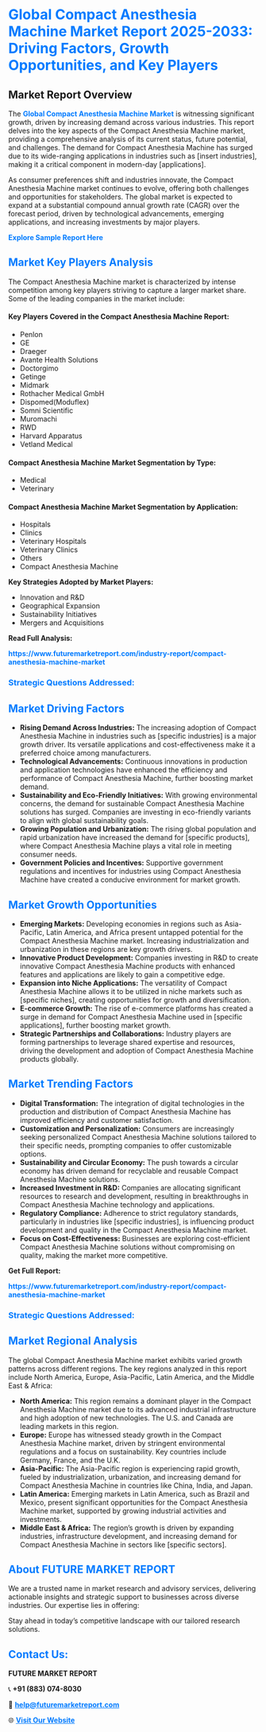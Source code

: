 <h1 style="color: #007BFF;">Global Compact Anesthesia Machine Market Report 2025-2033: Driving Factors, Growth Opportunities, and Key Players</h1>

<section id="overview">
<h2>Market Report Overview</h2>
<p>The <a href="https://www.futuremarketreport.com/industry-report/compact-anesthesia-machine-market" style="color: #007BFF; text-decoration: none;"><strong>Global Compact Anesthesia Machine Market</strong></a> is witnessing significant growth, driven by increasing demand across various industries. This report delves into the key aspects of the Compact Anesthesia Machine market, providing a comprehensive analysis of its current status, future potential, and challenges. The demand for Compact Anesthesia Machine has surged due to its wide-ranging applications in industries such as [insert industries], making it a critical component in modern-day [applications].</p>
<p>As consumer preferences shift and industries innovate, the Compact Anesthesia Machine market continues to evolve, offering both challenges and opportunities for stakeholders. The global market is expected to expand at a substantial compound annual growth rate (CAGR) over the forecast period, driven by technological advancements, emerging applications, and increasing investments by major players.</p>
</section>

<section id="overview">
<p><a href="https://www.futuremarketreport.com/request-sample/reportId=126923" style="color: #007BFF; text-decoration: none;"><strong>Explore Sample Report Here</strong></a></p>
</section>

<section id="key-players">
<h2 style="color: #007BFF;">Market Key Players Analysis</h2>
<p>The Compact Anesthesia Machine market is characterized by intense competition among key players striving to capture a larger market share. Some of the leading companies in the market include:</p>
<h4>Key Players Covered in the Compact Anesthesia Machine Report:</h4>
<ul><li>Penlon</li><li>GE</li><li>Draeger</li><li>Avante Health Solutions</li><li>Doctorgimo</li><li>Getinge</li><li>Midmark</li><li>Rothacher Medical GmbH</li><li>Dispomed(Moduflex)</li><li>Somni Scientific</li><li>Muromachi</li><li>RWD</li><li>Harvard Apparatus</li><li>Vetland Medical</li></ul>
<h4>Compact Anesthesia Machine Market Segmentation by Type:</h4>
<ul><li>Medical</li><li>Veterinary</li></ul>

<h4>Compact Anesthesia Machine Market Segmentation by Application:</h4>
<ul><li>Hospitals</li><li>Clinics</li><li>Veterinary Hospitals</li><li>Veterinary Clinics</li><li>Others</li><li>Compact Anesthesia Machine</li></ul>
<p><strong>Key Strategies Adopted by Market Players:</strong></p>
<ul>
<li>Innovation and R&D</li>
<li>Geographical Expansion</li>
<li>Sustainability Initiatives</li>
<li>Mergers and Acquisitions</li>
</ul>
</section>

<section>
<p><strong>Read Full Analysis: </strong></p><a href="https://www.futuremarketreport.com/industry-report/compact-anesthesia-machine-market" style="color: #007BFF; text-decoration: none;"><strong>https://www.futuremarketreport.com/industry-report/compact-anesthesia-machine-market</strong></a>
<h3 style="color: #007BFF;">Strategic Questions Addressed:</h3>
</section>

<section id="driving-factors">
<h2 style="color: #007BFF;">Market Driving Factors</h2>
<ul>
<li><strong>Rising Demand Across Industries:</strong> The increasing adoption of Compact Anesthesia Machine in industries such as [specific industries] is a major growth driver. Its versatile applications and cost-effectiveness make it a preferred choice among manufacturers.</li>
<li><strong>Technological Advancements:</strong> Continuous innovations in production and application technologies have enhanced the efficiency and performance of Compact Anesthesia Machine, further boosting market demand.</li>
<li><strong>Sustainability and Eco-Friendly Initiatives:</strong> With growing environmental concerns, the demand for sustainable Compact Anesthesia Machine solutions has surged. Companies are investing in eco-friendly variants to align with global sustainability goals.</li>
<li><strong>Growing Population and Urbanization:</strong> The rising global population and rapid urbanization have increased the demand for [specific products], where Compact Anesthesia Machine plays a vital role in meeting consumer needs.</li>
<li><strong>Government Policies and Incentives:</strong> Supportive government regulations and incentives for industries using Compact Anesthesia Machine have created a conducive environment for market growth.</li>
</ul>
</section>

<section id="growth-opportunities">
<h2 style="color: #007BFF;">Market Growth Opportunities</h2>
<ul>
<li><strong>Emerging Markets:</strong> Developing economies in regions such as Asia-Pacific, Latin America, and Africa present untapped potential for the Compact Anesthesia Machine market. Increasing industrialization and urbanization in these regions are key growth drivers.</li>
<li><strong>Innovative Product Development:</strong> Companies investing in R&D to create innovative Compact Anesthesia Machine products with enhanced features and applications are likely to gain a competitive edge.</li>
<li><strong>Expansion into Niche Applications:</strong> The versatility of Compact Anesthesia Machine allows it to be utilized in niche markets such as [specific niches], creating opportunities for growth and diversification.</li>
<li><strong>E-commerce Growth:</strong> The rise of e-commerce platforms has created a surge in demand for Compact Anesthesia Machine used in [specific applications], further boosting market growth.</li>
<li><strong>Strategic Partnerships and Collaborations:</strong> Industry players are forming partnerships to leverage shared expertise and resources, driving the development and adoption of Compact Anesthesia Machine products globally.</li>
</ul>
</section>

<section id="trending-factors">
<h2 style="color: #007BFF;">Market Trending Factors</h2>
<ul>
<li><strong>Digital Transformation:</strong> The integration of digital technologies in the production and distribution of Compact Anesthesia Machine has improved efficiency and customer satisfaction.</li>
<li><strong>Customization and Personalization:</strong> Consumers are increasingly seeking personalized Compact Anesthesia Machine solutions tailored to their specific needs, prompting companies to offer customizable options.</li>
<li><strong>Sustainability and Circular Economy:</strong> The push towards a circular economy has driven demand for recyclable and reusable Compact Anesthesia Machine solutions.</li>
<li><strong>Increased Investment in R&D:</strong> Companies are allocating significant resources to research and development, resulting in breakthroughs in Compact Anesthesia Machine technology and applications.</li>
<li><strong>Regulatory Compliance:</strong> Adherence to strict regulatory standards, particularly in industries like [specific industries], is influencing product development and quality in the Compact Anesthesia Machine market.</li>
<li><strong>Focus on Cost-Effectiveness:</strong> Businesses are exploring cost-efficient Compact Anesthesia Machine solutions without compromising on quality, making the market more competitive.</li>
</ul>
</section>

<section>
<p><strong>Get Full Report: </strong></p><a href="https://www.futuremarketreport.com/industry-report/compact-anesthesia-machine-market" style="color: #007BFF; text-decoration: none;"><strong>https://www.futuremarketreport.com/industry-report/compact-anesthesia-machine-market</strong></a>
<h3 style="color: #007BFF;">Strategic Questions Addressed:</h3>
</section>


<section id="regional-analysis">
<h2 style="color: #007BFF;">Market Regional Analysis</h2>
<p>The global Compact Anesthesia Machine market exhibits varied growth patterns across different regions. The key regions analyzed in this report include North America, Europe, Asia-Pacific, Latin America, and the Middle East & Africa:</p>
<ul>
<li><strong>North America:</strong> This region remains a dominant player in the Compact Anesthesia Machine market due to its advanced industrial infrastructure and high adoption of new technologies. The U.S. and Canada are leading markets in this region.</li>
<li><strong>Europe:</strong> Europe has witnessed steady growth in the Compact Anesthesia Machine market, driven by stringent environmental regulations and a focus on sustainability. Key countries include Germany, France, and the U.K.</li>
<li><strong>Asia-Pacific:</strong> The Asia-Pacific region is experiencing rapid growth, fueled by industrialization, urbanization, and increasing demand for Compact Anesthesia Machine in countries like China, India, and Japan.</li>
<li><strong>Latin America:</strong> Emerging markets in Latin America, such as Brazil and Mexico, present significant opportunities for the Compact Anesthesia Machine market, supported by growing industrial activities and investments.</li>
<li><strong>Middle East & Africa:</strong> The region’s growth is driven by expanding industries, infrastructure development, and increasing demand for Compact Anesthesia Machine in sectors like [specific sectors].</li>
</ul>
</section>

<footer>
<h2 style="color: #007BFF;">About FUTURE MARKET REPORT</h2>
<p>We are a trusted name in market research and advisory services, delivering actionable insights and strategic support to businesses across diverse industries. Our expertise lies in offering:</p>

<p>Stay ahead in today’s competitive landscape with our tailored research solutions.</p>

<h2 style="color: #007BFF;">Contact Us:</h2>
<p><strong>FUTURE MARKET REPORT</strong></p>
<p>📞 <strong>+91 (883) 074-8030</strong></p>
<p>📧 <strong><a href="mailto:help@futuremarketreport.com" style="color: #007BFF;">help@futuremarketreport.com</a></strong></p>
<p>🌐 <strong><a href="https://www.futuremarketreport.com/" style="color: #007BFF;">Visit Our Website</a></strong></p>
</footer>